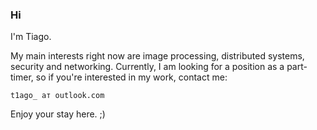 ### Hi

I'm Tiago.

My main interests right now are image processing, distributed systems, security and networking.
Currently, I am looking for a position as a part-timer, so if you're interested in my work, contact me:

    t1ago_ ат outlook.com

Enjoy your stay here. ;)
